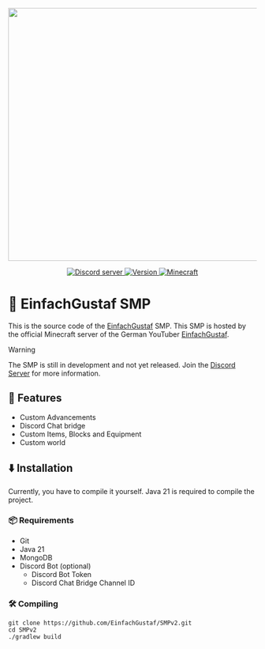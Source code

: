 <p align="center">
  <img src="https://raw.githubusercontent.com/EinfachGustaf/SMPv2/main/.github/img/einfachgustaf-logo.png", height=512, width=512 />
</p>
<p align="center">
  <a href="https://discord.gg/qCZw9UeV7h"><img src="https://img.shields.io/discord/1065307087724363796?color=5865F2&logo=discord&logoColor=white" alt="Discord server" />
  <img src="https://img.shields.io/badge/Version-0.1+1.21.4-blue.svg" alt="Version">
  <img src="https://img.shields.io/badge/Minecraft-1.21.1-green.svg" alt="Minecraft"></a>
</p>

# 🦈 EinfachGustaf SMP
This is the source code of the [EinfachGustaf](https://youtube.com/EinfachGustaf) SMP. This SMP is hosted by the
official Minecraft server of the German YouTuber [EinfachGustaf](https://youtube.com/EinfachGustaf).

> [!WARNING]
> The SMP is still in development and not yet released. Join the  [Discord Server](https://discord.gg/qCZw9UeV7h) for
> more information.

## 🍏 Features
- Custom Advancements
- Discord Chat bridge
- Custom Items, Blocks and Equipment
- Custom world

## ⬇️ Installation
Currently, you have to compile it yourself. Java 21 is required to compile the project.

### 📦 Requirements
- Git
- Java 21
- MongoDB
- Discord Bot (optional)
  - Discord Bot Token
  - Discord Chat Bridge Channel ID

### 🛠️ Compiling
```shell
git clone https://github.com/EinfachGustaf/SMPv2.git
cd SMPv2
./gradlew build
```
